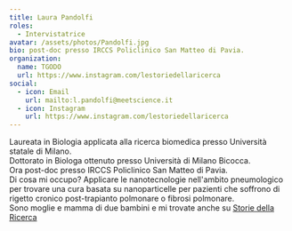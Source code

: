 ```yaml
---
title: Laura Pandolfi
roles:
  - Intervistatrice
avatar: /assets/photos/Pandolfi.jpg
bio: post-doc presso IRCCS Policlinico San Matteo di Pavia.
organization:
  name: TGODO
  url: https://www.instagram.com/lestoriedellaricerca
social:
  - icon: Email
    url: mailto:l.pandolfi@meetscience.it
  - icon: Instagram
    url: https://www.instagram.com/lestoriedellaricerca
---
```


Laureata in Biologia applicata alla ricerca biomedica presso Università statale di Milano.  
Dottorato in Biologa ottenuto presso Università di Milano Bicocca.  
Ora post-doc presso IRCCS Policlinico San Matteo di Pavia.  
Di cosa mi occupo? Applicare le nanotecnologie nell'ambito pneumologico per trovare una cura basata su nanoparticelle per pazienti che soffrono di rigetto cronico post-trapianto polmonare o fibrosi polmonare.  
Sono moglie e mamma di due bambini e mi trovate anche su [Storie della Ricerca](https://www.instagram.com/lestoriedellaricercaLe)
